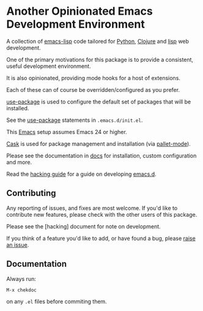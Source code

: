 # Another Opinionated Emacs Development Environment

A collection of [emacs-lisp] code tailored for [Python], [Clojure] and
[lisp] web development.

One of the primary motivations for this package is to provide a consistent,
useful development environment.

It is also opinionated, providing mode hooks for a host of extensions.

Each of these can of course be overridden/configured as you prefer.

[use-package] is used to configure the default set of packages that will be installed.

See the [use-package] statements in ``.emacs.d/init.el``.

This [Emacs] setup assumes Emacs 24 or higher.

[Cask]  is used for package management and installation (via [pallet-mode]).

Please see the documentation in [docs] for installation, custom
configuration and more.

Read the [hacking guide] for a guide on developing [emacs.d].
   
## Contributing
Any reporting of issues, and fixes are most welcome.
If you'd like to contribute new features,
please check with the other users of this package.

Please see the [hacking] document for note on  development.

If you think of a feature you'd like to add, or have found a bug,
please [raise an issue].

## Documentation
 
Always run:

  `M-x chekdoc`

on any `.el` files before commiting them.


[Cask]: https://github.com/cask/cask
[Clojure]: https://www.clojure.org
[Contribution guidelines]: blobs/master/CONTRIBUTING.rst
[Emacs]: https://www.gnu.org/software/emacs/
[Python]: https://www.python.org
[docs]: docs
[emacs-lisp]: https://en.wikipedia.org/wiki/Emacs_Lisp
[emacs.d]: https://github.com/mgrbyte/emacs.d
[raise an issue]: https://github.com/mgrbyte/emacs.d/issues/new
[hacking guide]: HACKING.md
[jedi]: https://github.com/tkf/emacs-jedi
[lisp]: https://en.wikipedia.org/wiki/Lisp_%28programming_language%29
[pallet-mode]: https://github.com/rdallasgray/pallet
[python-mode]: https://github.com/fgallina/python.el
[use-package]: https://github.com/jwiegley/use-package
